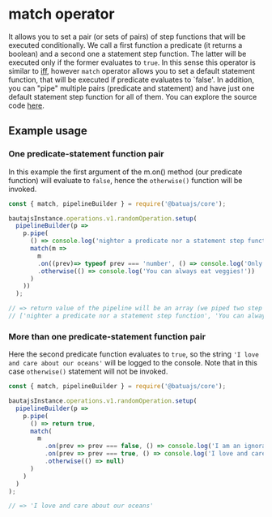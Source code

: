# match operator

It allows you to set a pair (or sets of pairs) of step functions that will be executed conditionally. We call a first function a predicate (it returns a boolean) and a second one a statement step function. The latter will be executed only if the former evaluates to `true`. In this sense this operator is similar to [iff](iff.md), however `match` operator allows you to set a default statement function, that will be executed if predicate evaluates to `false'. In addition, you can "pipe" multiple pairs (predicate and statement) and have just one default statement step function for all of them. You can explore the source code [here](https://github.axa.com/Digital/bauta-nodejs/blob/master/packages/bautajs-core/src/operators/match.ts).

## Example usage

### One predicate-statement function pair

In this example the first argument of the m.on() method (our predicate function) will evaluate to `false`, hence the `otherwise()` function will be invoked. 

```javascript
const { match, pipelineBuilder } = require('@batuajs/core');

bautajsInstance.operations.v1.randomOperation.setup(
  pipelineBuilder(p =>
    p.pipe( 
      () => console.log('nighter a predicate nor a statement step function'),
      match(m =>
        m
        .on((prev)=> typeof prev === 'number', () => console.log('Only meat lovers'))
        .otherwise(() => console.log('You can always eat veggies!'))
      )
    ))
  );  

// => return value of the pipeline will be an array (we piped two step functions):
// ['nighter a predicate nor a statement step function', 'You can always eat veggies!']
```

### More than one predicate-statement function pair

Here the second predicate function evaluates to `true`,
so the string `'I love and care about our oceans'` will be logged to the console. Note that in this case `otherwise()` statement will not be invoked.

```javascript
const { match, pipelineBuilder } = require('@batuajs/core');

bautajsInstance.operations.v1.randomOperation.setup(
  pipelineBuilder(p => 
    p.pipe(
      () => return true,
      match(
        m
          .on(prev => prev === false, () => console.log('I am an ignorant and leave garbage on the beach'))
          .on(prev => prev === true, () => console.log('I love and care about our oceans'))
          .otherwise(() => null)
      )
    )
  )
);

// => 'I love and care about our oceans'
```
